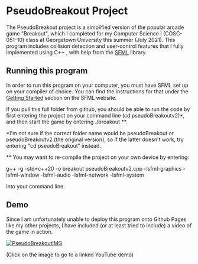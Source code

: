 # PseudoBreakout Project

The PseudoBreakout project is a simplified version of the popular arcade game "Breakout", which I completed for my Computer Science I (COSC-051-10) class 
at Georgetown University this summer (July 2021). This program includes collision detection and user-control features that I fully implemented using C++ , with
help from the [SFML](https://www.sfml-dev.org/tutorials/2.5/) library. 

## Running this program

In order to run this program on your computer, you must have SFML set up on your compiler of choice. You can find the instructions for that under the 
[Getting Started](https://www.sfml-dev.org/tutorials/2.5/) section on the SFML website. 

If you pull this full folder from github, you should be able to run the code by first entering the project on your command line (cd pseudoBreakoutv2)*, and then 
start the game by entering ./breakout **. 

*I'm not sure if the correct folder name would be pseudoBreakout or pseudoBreakoutv2 (the original version), so if the latter doesn't work, try entering 
"cd pseudoBreakout" instead. 

** You may want to re-compile the project on your own device by entering: 

g++ -g -std=c++20 -o breakout pseudoBreakoutv2.cpp -lsfml-graphics -lsfml-window -lsfml-audio -lsfml-network -lsfml-system

into your command line. 

## Demo 

Since I am unfortunately unable to deploy this program onto Github Pages like my other projects, I have included (or at least tried to include)
a video of the game in action. 

[![PseudoBreakoutIMG](https://img.youtube.com/vi/ed4BAeXcuc0/0.jpg)](https://youtu.be/ed4BAeXcuc0)

(Click on the image to go to a linked YouTube demo)
